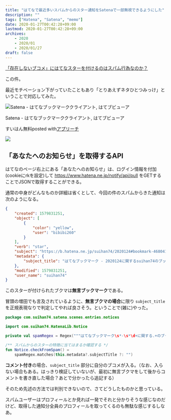 ```yaml
---
title: "はてなで最近多いスパムからのスター通知をSatenaで一部無視できるようにした"
description: ""
tags: ["Hatena", "Satena", "memo"]
date: 2020-01-27T00:42:28+09:00
lastmod: 2020-01-27T00:42:28+09:00
archives:
    - 2020
    - 2020/01
    - 2020/01/27
draft: false
---
```


[「存在しないブコメ」にはてなスターを付けるのはスパム行為なのか？](https://anond.hatelabo.jp/20200125213356)

この件。

最近モチベーション下がっていたこともあり「とりあえずネタひとつみっけ」ということで対応してみた。

<div class="appreach"><img src="https://lh3.googleusercontent.com/8s4Fzo7AmnoNOT-pbsRoBSYbmBFgfS98l0Qatr1-aHYCRUJlHwab6jB1rijGC1_FYA=s128" alt="Satena - はてなブックマーククライアント, はてブビューア" class="appreach__icon"><div class="appreach__detail"><p class="appreach__name">Satena - はてなブックマーククライアント, はてブビューア</p><p class="appreach__info"><span class="appreach__developper">すいはん</span><span class="appreach__price">無料</span><span class="appreach__posted">posted with<a href="https://mama-hack.com/app-reach/" title="アプリーチ" target="_blank" rel="nofollow">アプリーチ</a></span></p></div><div class="appreach__links"><a href="https://play.google.com/store/apps/details?id=com.suihan74.satena" rel="nofollow" class="appreach__gplink"><img src="https://nabettu.github.io/appreach/img/gplay_ja.png"></a></div></div>

## 「あなたへのお知らせ」を取得するAPI

はてなのページ右上にある「あなたへのお知らせ」は、ログイン情報を付加(cookieにrkを設定)して <https://www.hatena.ne.jp/notify/api/pull> をGETすることでJSONで取得することができる。

通常の中身がどんなものか詳細は省くとして、今回の件のスパムからきた通知は次のようになる。

```json
{
    "created": 1579831251,
    "object": [
        {
            "color": "yellow",
            "user": "bibibi260"
        }
    ],
    "verb": "star",
    "subject": "https://b.hatena.ne.jp/suihan74/2020124#bookmark-4680412377476457090",
    "metadata": {
        "subject_title": "はてなブックマーク - 2020124に関するsuihan74のブックマーク"
    },
    "modified": 1579831251,
    "user_name": "suihan74"
}
```

このスターが付けられたブクマは**無言ブックマーク**である。

冒頭の増田でも言及されているように、**無言ブクマの場合**に限り `subject_title` を正規表現なりで判定してやれば良さそう。ということで(雑に)やった。

```kt
package com.suihan74.satena.scenes.entries.notices

import com.suihan74.HatenaLib.Notice

private val spamRegex = Regex("""はてなブックマーク\s*-\s*\d+に関する.+のブックマーク""")

/** スパムからのスターの特徴に当てはまるか確認する */
fun Notice.checkFromSpam() =
    spamRegex.matches(this.metadata?.subjectTitle ?: "")

```

**コメント付き**の場合、`subject_title` 部分に自分のブコメが入る。（なお、入らない場合もある。はっきり検証していないが、最初に無言ブクマをして後からコメントを書き直した場合？あとで分かったら追記する）

そのため先述の方法では判別できないので、さてどうしたものかと思っている。

スパムユーザーはプロフィールとか見れば一発でそれと分かりそうな感じなのだけど、取得した通知分全員のプロフィールを取ってくるのも無駄な感じするしなあ。
